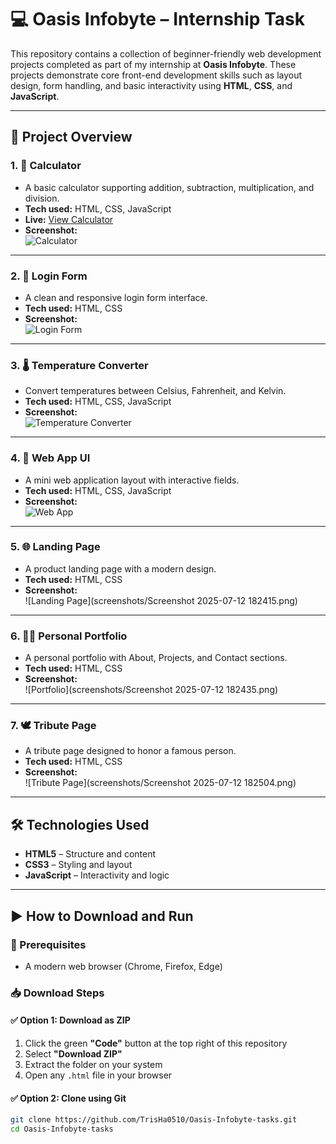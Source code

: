 # 💻 Oasis Infobyte – Internship Task

This repository contains a collection of beginner-friendly web development projects completed as part of my internship at **Oasis Infobyte**. These projects demonstrate core front-end development skills such as layout design, form handling, and basic interactivity using **HTML**, **CSS**, and **JavaScript**.

---

## 📂 Project Overview

### 1. 🔢 Calculator
- A basic calculator supporting addition, subtraction, multiplication, and division.
- **Tech used:** HTML, CSS, JavaScript  
- **Live:** [View Calculator](https://TrisHa0510.github.io/Oasis-Infobyte-tasks/calculator.html)
- **Screenshot:**  
  ![Calculator](screenshots/calculator.png)

---

### 2. 🔐 Login Form
- A clean and responsive login form interface.
- **Tech used:** HTML, CSS  
- **Screenshot:**  
  ![Login Form](screenshots/login.png)

---

### 3. 🌡️ Temperature Converter
- Convert temperatures between Celsius, Fahrenheit, and Kelvin.
- **Tech used:** HTML, CSS, JavaScript  
- **Screenshot:**  
  ![Temperature Converter](screenshots/temperature.png)

---

### 4. 🧩 Web App UI
- A mini web application layout with interactive fields.
- **Tech used:** HTML, CSS, JavaScript  
- **Screenshot:**  
  ![Web App](screenshots/web_app.png)

---

### 5. 🌐 Landing Page
- A product landing page with a modern design.
- **Tech used:** HTML, CSS  
- **Screenshot:**  
  ![Landing Page](screenshots/Screenshot 2025-07-12 182415.png)

---

### 6. 👩‍💼 Personal Portfolio
- A personal portfolio with About, Projects, and Contact sections.
- **Tech used:** HTML, CSS  
- **Screenshot:**  
  ![Portfolio](screenshots/Screenshot 2025-07-12 182435.png)

---

### 7. 🕊️ Tribute Page
- A tribute page designed to honor a famous person.
- **Tech used:** HTML, CSS  
- **Screenshot:**  
  ![Tribute Page](screenshots/Screenshot 2025-07-12 182504.png)

---

## 🛠️ Technologies Used

- **HTML5** – Structure and content
- **CSS3** – Styling and layout
- **JavaScript** – Interactivity and logic

---

## ▶️ How to Download and Run

### 🔧 Prerequisites
- A modern web browser (Chrome, Firefox, Edge)

### 📥 Download Steps

#### ✅ Option 1: Download as ZIP
1. Click the green **"Code"** button at the top right of this repository
2. Select **"Download ZIP"**
3. Extract the folder on your system
4. Open any `.html` file in your browser

#### ✅ Option 2: Clone using Git
```bash
git clone https://github.com/TrisHa0510/Oasis-Infobyte-tasks.git
cd Oasis-Infobyte-tasks
